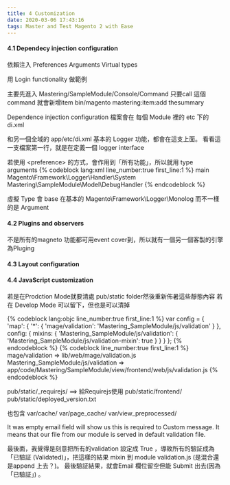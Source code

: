 ```yaml
---
title: 4 Customization
date: 2020-03-06 17:43:16
tags: Master and Test Magento 2 with Ease
---
```



#### 4.1 Dependecy injection configuration
依賴注入
Preferences
Arguments
Virtual types
<!-- more -->
用 Login functionality 做範例

主要先進入
Mastering/SampleModule/Console/Command
只要call 這個command 就會新增item
bin/magento mastering:item:add thesummary

Dependence injection configuration 檔案會在 每個 Module 裡的 etc 下的 di.xml

和另一個全域的 
app/etc/di.xml
基本的 Logger 功能，都會在這支上面。
看看這一支檔案第一行，就是在定義一個 logger interface

若使用 \<preference\> 的方式，會作用到「所有功能」，所以就用 type arguments 
{% codeblock lang:xml line_number:true first_line:1 %}
<virtualType name="MasteringLogger" type="Magento\Framework\Logger\Monolog">
    <arguments>
        <argument name="name" xsi:type="string">main</argument>
        <argument name="handlers"  xsi:type="array">
                <item name="system" xsi:type="object">Magento\Framework\Logger\Handler\System</item>
                <item name="debug" xsi:type="object">Mastering\SampleModule\Model\DebugHandler</item>
        </argument>
    </arguments>
</virtualType>
{% endcodeblock %}

虛擬 Type 會 base 在基本的 Magento\Framework\Logger\Monolog
而不一樣的是 Argument


#### 4.2 Plugins and observers
不是所有的magneto 功能都可用event cover到，所以就有一個另一個客製的引擎為Pluging
#### 4.3 Layout configuration
#### 4.4 JavaScript customization



若是在Prodction Mode就要清處 pub/static folder然後重新佈暑這些靜態內容
若在 Develop Mode 可以留下，但也是可以清掉

{% codeblock lang:objc line_number:true first_line:1 %}
var config = {
    'map': {
        '*': {
            'mage/validation': 'Mastering_SampleModule/js/validation'
        }
    },
    config: {
        mixins: {
            'Mastering_SampleModule/js/validation': {
                'Mastering_SampleModule/js/validation-mixin': true
            }
        }
    }
};
{% endcodeblock %}
{% codeblock line_number:true first_line:1 %}
mage/validation => lib/web/mage/validation.js
Mastering_SampleModule/js/validation => app/code/Mastering/SampleModule/view/frontend/web/js/validation.js
{% endcodeblock %}


pub/static/_requirejs/        ==> 給Requirejs使用
pub/static/frontend/
pub/static/deployed_version.txt

也包含
var/cache/
var/page_cache/
var/view_preprocessed/



It was empty email field will show us this is required to Custom message.
It means that our file from our module is served in default validation file.

最後面，我覺得是刻意把所有的validation 設定成 True ，導致所有的驗証成為「已驗証 (Validated)」，把這樣的結果 mixin 到 module validation.js (是混合還是append 上去？)。
最後驗証結果，就會Email 欄位留空但能 Submit 出去(因為「已驗証」) 。